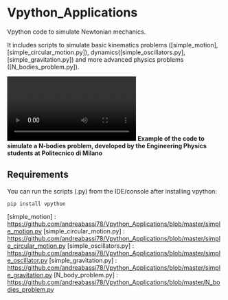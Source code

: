 # Vpython_Applications
Vpython code to simulate Newtonian mechanics. 

It includes scripts to simulate basic kinematics problems ([simple_motion], [simple_circular_motion.py]), dynamics([simple_oscillators.py], [simple_gravitation.py]) and more advanced physics problems ([N_bodies_problem.py]).

![raw](https://github.com/andreabassi78/Vpython_Applications/demo_video/N_bodies_problem.mp4)
**Example of the code to simulate a N-bodies problem, developed by the Engineering Physics students at Politecnico di Milano**
 

## Requirements
You can run the scripts (.py) from the IDE/console after installing vpython:

    pip install vpython


[simple_motion] : https://github.com/andreabassi78/Vpython_Applications/blob/master/simple_motion.py
[simple_circular_motion.py] : https://github.com/andreabassi78/Vpython_Applications/blob/master/simple_circular_motion.py
[simple_oscillators.py] : https://github.com/andreabassi78/Vpython_Applications/blob/master/simple_oscillator.py
[simple_gravitation.py] : https://github.com/andreabassi78/Vpython_Applications/blob/master/simple_gravitation.py
[N_body_problem.py] : https://github.com/andreabassi78/Vpython_Applications/blob/master/N_bodies_problem.py
